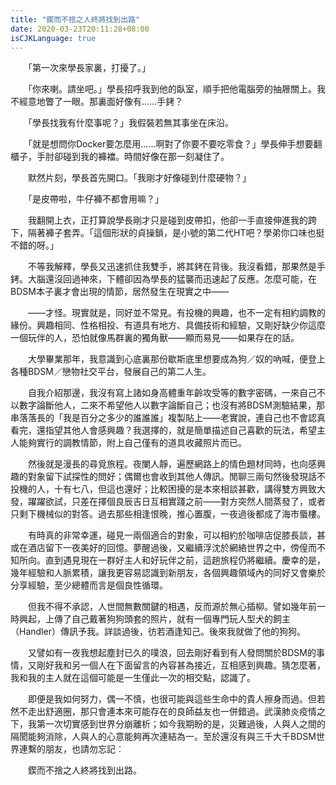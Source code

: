 ```yaml
---
title: "鍥而不捨之人終將找到出路"
date: 2020-03-23T20:11:28+08:00
isCJKLanguage: true
---
```


　　「第一次來學長家裏，打擾了。」

　　「你來喇。請坐吧。」學長招呼我到他的臥室，順手把他電腦旁的抽屜關上。我不經意地瞥了一眼。那裏面好像有……手銬？

　　「學長找我有什麼事呢？」我假裝若無其事坐在床沿。

　　「就是想問你Docker要怎麼用……啊對了你要不要吃零食？」學長伸手想要翻櫃子，手肘卻碰到我的褲襠。時間好像在那一刻凝住了。

　　默然片刻，學長首先開口。「我剛才好像碰到什麼硬物？」

　　「是皮帶啦，牛仔褲不都會用嘛？」

　　我翻開上衣，正打算說學長剛才只是碰到皮帶扣，他卻一手直接伸進我的跨下，隔著褲子套弄。「這個形狀的貞操鎖，是小號的第二代HT吧？學弟你口味也挺不錯的呀。」

　　不等我解釋，學長又迅速抓住我雙手，將其銬在背後。我沒看錯，那果然是手銬。大腦還沒回過神來，下體卻因為學長的猛襲而迅速起了反應。怎麼可能，在BDSM本子裏才會出現的情節，居然發生在現實之中——





　　——才怪。現實就是，同好並不常見。有投機的興趣，也不一定有相約調教的緣份。興趣相同、性格相投、有道具有地方、具備技術和經驗，又剛好缺少你這麼一個玩伴的人，恐怕就像馬群裏的獨角獸——顯而易見——如果存在的話。

　　大學畢業那年，我意識到心底裏那份歇斯底里想要成為狗／奴的吶喊，便登上各種BDSM／戀物社交平台，發展自己的第二人生。

　　自我介紹那邊，我沒有寫上諸如身高體重年齡攻受等的數字密碼，一來自己不以數字論斷他人，二來不希望他人以數字論斷自己；也沒有將BDSM測驗結果，那串落落長的「我是百分之多少的誰誰誰」複製貼上——老實說，連自己也不會認真看完，還指望其他人會感興趣？我選擇的，就是簡單描述自己喜歡的玩法，希望主人能夠實行的調教情節，附上自己僅有的道具收藏照片而已。

　　然後就是漫長的尋覓旅程。夜闌人靜，遍歷網路上的情色題材同時，也向感興趣的對象留下試探性的問好；偶爾也會收到其他人傳訊。閒聊三兩句然後發現話不投機的人，十有七八，但這也還好；比較困擾的是本來相談甚歡，講得雙方興致大發，躍躍欲試，只差在擇個良辰吉日互相實踐之前——對方突然人間蒸發了，或者只剩下機械似的對答。過去那些相逢恨晚，推心置腹，一夜過後都成了海市蜃樓。

　　有時真的非常幸運，碰見一兩個適合的對象，可以相約於咖啡店促膝長談，甚或在酒店留下一夜美好的回憶。夢醒過後，又繼續浮沈於網絡世界之中，傍偟而不知所向。直到遇見現在一群好主人和好玩伴之前，這趟旅程仍將繼續。慶幸的是，幾年經驗和人脈累積，讓我更容易認識到新朋友，各個興趣領域內的同好又會樂於分享經驗，至少總體而言是個良性循環。

　　但我不得不承認，人世間無數關鍵的相遇，反而源於無心插柳。譬如幾年前一時興起，上傳了自己戴著狗狗頭套的照片，就有一個專門玩人型犬的飼主（Handler）傳訊予我。詳談過後，彷若酒逢知己。後來我就做了他的狗狗。

　　又譬如有一夜我想起塵封已久的噗浪，回去剛好看到有人發問關於BDSM的事情，又剛好我和另一個人在下面留言的內容甚為接近，互相感到興趣。猜怎麼著，我和我的主人就在這個可能是一生僅此一次的相交點，認識了。

　　即便是我如何努力，偶一不慎，也很可能與這些生命中的貴人擦身而過。但若然不走出舒適圈，那只會連本來可能存在的良師益友也一併錯過。武漢肺炎疫情之下，我第一次切實感到世界分崩離析；如今我期盼的是，災難過後，人與人之間的隔閡能夠消除，人與人的心意能夠再次連結為一。至於還沒有與三千大千BDSM世界連繫的朋友，也請勿忘記︰

　　鍥而不捨之人終將找到出路。

